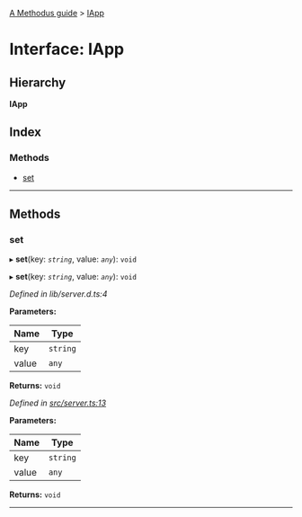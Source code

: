 [A Methodus guide](../README.md) > [IApp](../interfaces/iapp.md)

# Interface: IApp

## Hierarchy

**IApp**

## Index

### Methods

* [set](iapp.md#set)

---

## Methods

<a id="set"></a>

###  set

▸ **set**(key: *`string`*, value: *`any`*): `void`

▸ **set**(key: *`string`*, value: *`any`*): `void`

*Defined in lib/server.d.ts:4*

**Parameters:**

| Name | Type |
| ------ | ------ |
| key | `string` |
| value | `any` |

**Returns:** `void`

*Defined in [src/server.ts:13](https://github.com/nodulusteam/methodus.dev/blob/3c34c71/src/server.ts#L13)*

**Parameters:**

| Name | Type |
| ------ | ------ |
| key | `string` |
| value | `any` |

**Returns:** `void`

___

